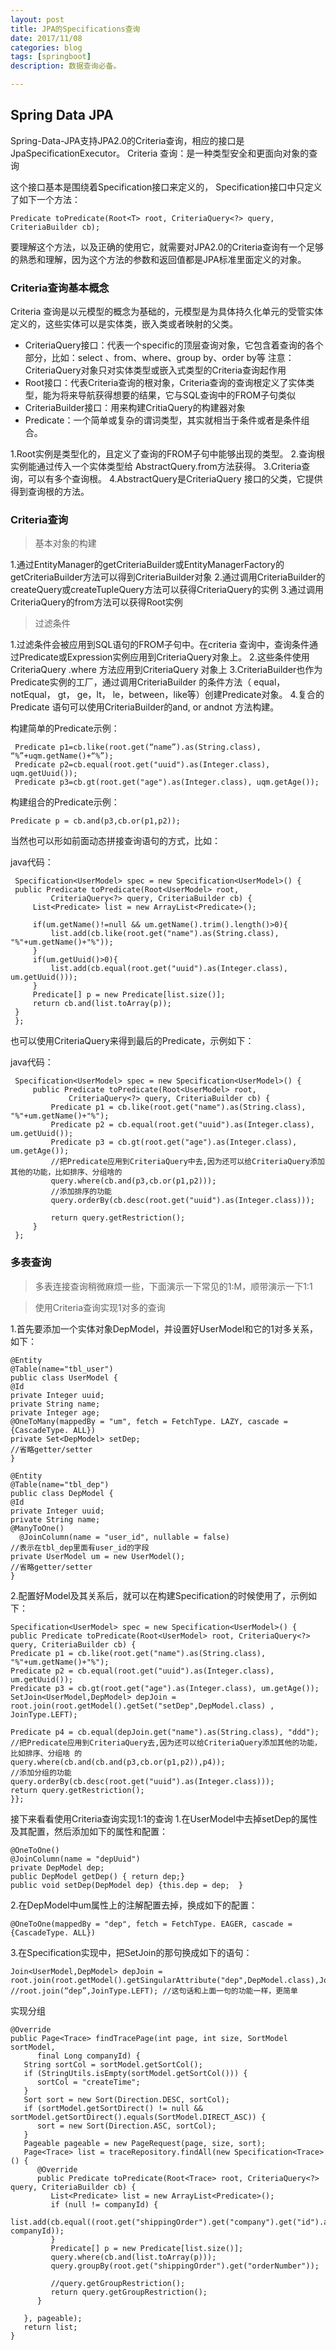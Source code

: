 ```yaml
---
layout: post
title: JPA的Specifications查询
date: 2017/11/08
categories: blog
tags: [springboot]
description: 数据查询必备。

---
```

## Spring Data JPA
Spring-Data-JPA支持JPA2.0的Criteria查询，相应的接口是JpaSpecificationExecutor。
Criteria 查询：是一种类型安全和更面向对象的查询
 
这个接口基本是围绕着Specification接口来定义的， Specification接口中只定义了如下一个方法：

    Predicate toPredicate(Root<T> root, CriteriaQuery<?> query, CriteriaBuilder cb);
 
要理解这个方法，以及正确的使用它，就需要对JPA2.0的Criteria查询有一个足够的熟悉和理解，因为这个方法的参数和返回值都是JPA标准里面定义的对象。
 
### Criteria查询基本概念

Criteria 查询是以元模型的概念为基础的，元模型是为具体持久化单元的受管实体定义的，这些实体可以是实体类，嵌入类或者映射的父类。
* CriteriaQuery接口：代表一个specific的顶层查询对象，它包含着查询的各个部分，比如：select 、from、where、group by、order by等
注意：CriteriaQuery对象只对实体类型或嵌入式类型的Criteria查询起作用
* Root接口：代表Criteria查询的根对象，Criteria查询的查询根定义了实体类型，能为将来导航获得想要的结果，它与SQL查询中的FROM子句类似
* CriteriaBuilder接口：用来构建CritiaQuery的构建器对象
* Predicate：一个简单或复杂的谓词类型，其实就相当于条件或者是条件组合。

 1.Root实例是类型化的，且定义了查询的FROM子句中能够出现的类型。
 2.查询根实例能通过传入一个实体类型给 AbstractQuery.from方法获得。
 3.Criteria查询，可以有多个查询根。 
 4.AbstractQuery是CriteriaQuery 接口的父类，它提供得到查询根的方法。
 
 ### Criteria查询
 
> 基本对象的构建

 1.通过EntityManager的getCriteriaBuilder或EntityManagerFactory的getCriteriaBuilder方法可以得到CriteriaBuilder对象
 2.通过调用CriteriaBuilder的createQuery或createTupleQuery方法可以获得CriteriaQuery的实例
 3.通过调用CriteriaQuery的from方法可以获得Root实例
> 过滤条件

 1.过滤条件会被应用到SQL语句的FROM子句中。在criteria 查询中，查询条件通过Predicate或Expression实例应用到CriteriaQuery对象上。
 2.这些条件使用 CriteriaQuery .where 方法应用到CriteriaQuery 对象上
 3.CriteriaBuilder也作为Predicate实例的工厂，通过调用CriteriaBuilder 的条件方法（ equal，notEqual， gt， ge，lt， le，between，like等）创建Predicate对象。
 4.复合的Predicate 语句可以使用CriteriaBuilder的and, or andnot 方法构建。
 
 构建简单的Predicate示例：
 
     Predicate p1=cb.like(root.get(“name”).as(String.class), “%”+uqm.getName()+“%”);
     Predicate p2=cb.equal(root.get("uuid").as(Integer.class), uqm.getUuid());
     Predicate p3=cb.gt(root.get("age").as(Integer.class), uqm.getAge());
 构建组合的Predicate示例：
 
    Predicate p = cb.and(p3,cb.or(p1,p2));
 当然也可以形如前面动态拼接查询语句的方式，比如：
 
 java代码：
 
     Specification<UserModel> spec = new Specification<UserModel>() {  
     public Predicate toPredicate(Root<UserModel> root,  
             CriteriaQuery<?> query, CriteriaBuilder cb) {  
         List<Predicate> list = new ArrayList<Predicate>();  
               
         if(um.getName()!=null && um.getName().trim().length()>0){  
             list.add(cb.like(root.get("name").as(String.class), "%"+um.getName()+"%"));  
         }  
         if(um.getUuid()>0){  
             list.add(cb.equal(root.get("uuid").as(Integer.class), um.getUuid()));  
         }  
         Predicate[] p = new Predicate[list.size()];  
         return cb.and(list.toArray(p));  
     }  
     }; 
 也可以使用CriteriaQuery来得到最后的Predicate，示例如下：
   
 java代码：
 
     Specification<UserModel> spec = new Specification<UserModel>() {  
         public Predicate toPredicate(Root<UserModel> root,  
                 CriteriaQuery<?> query, CriteriaBuilder cb) {  
             Predicate p1 = cb.like(root.get("name").as(String.class), "%"+um.getName()+"%");  
             Predicate p2 = cb.equal(root.get("uuid").as(Integer.class), um.getUuid());  
             Predicate p3 = cb.gt(root.get("age").as(Integer.class), um.getAge());  
             //把Predicate应用到CriteriaQuery中去,因为还可以给CriteriaQuery添加其他的功能，比如排序、分组啥的  
             query.where(cb.and(p3,cb.or(p1,p2)));  
             //添加排序的功能  
             query.orderBy(cb.desc(root.get("uuid").as(Integer.class)));  
               
             return query.getRestriction();  
         }  
     };   

### 多表查询
> 多表连接查询稍微麻烦一些，下面演示一下常见的1:M，顺带演示一下1:1

> 使用Criteria查询实现1对多的查询

1.首先要添加一个实体对象DepModel，并设置好UserModel和它的1对多关系，如下：

    @Entity
    @Table(name="tbl_user")
    public class UserModel {
    @Id
    private Integer uuid;
    private String name;
    private Integer age;
    @OneToMany(mappedBy = "um", fetch = FetchType. LAZY, cascade = {CascadeType. ALL})
    private Set<DepModel> setDep;
    //省略getter/setter
    }
     
    @Entity
    @Table(name="tbl_dep")
    public class DepModel {
    @Id
    private Integer uuid;
    private String name;
    @ManyToOne()
      @JoinColumn(name = "user_id", nullable = false)
    //表示在tbl_dep里面有user_id的字段
    private UserModel um = new UserModel();
    //省略getter/setter
    }

2.配置好Model及其关系后，就可以在构建Specification的时候使用了，示例如下：

    Specification<UserModel> spec = new Specification<UserModel>() {
    public Predicate toPredicate(Root<UserModel> root, CriteriaQuery<?> query, CriteriaBuilder cb) {
    Predicate p1 = cb.like(root.get("name").as(String.class), "%"+um.getName()+"%");
    Predicate p2 = cb.equal(root.get("uuid").as(Integer.class), um.getUuid());
    Predicate p3 = cb.gt(root.get("age").as(Integer.class), um.getAge());
    SetJoin<UserModel,DepModel> depJoin = root.join(root.getModel().getSet("setDep",DepModel.class) , JoinType.LEFT);
     
    Predicate p4 = cb.equal(depJoin.get("name").as(String.class), "ddd");
    //把Predicate应用到CriteriaQuery去,因为还可以给CriteriaQuery添加其他的功能，比如排序、分组啥 的
    query.where(cb.and(cb.and(p3,cb.or(p1,p2)),p4));
    //添加分组的功能
    query.orderBy(cb.desc(root.get("uuid").as(Integer.class)));
    return query.getRestriction();
    }};

接下来看看使用Criteria查询实现1:1的查询
1.在UserModel中去掉setDep的属性及其配置，然后添加如下的属性和配置：

    @OneToOne()
    @JoinColumn(name = "depUuid")
    private DepModel dep;
    public DepModel getDep() { return dep;}
    public void setDep(DepModel dep) {this.dep = dep;  }
2.在DepModel中um属性上的注解配置去掉，换成如下的配置：

    @OneToOne(mappedBy = "dep", fetch = FetchType. EAGER, cascade = {CascadeType. ALL})
3.在Specification实现中，把SetJoin的那句换成如下的语句：

    Join<UserModel,DepModel> depJoin =
    root.join(root.getModel().getSingularAttribute("dep",DepModel.class),JoinType.LEFT);
    //root.join(“dep”,JoinType.LEFT); //这句话和上面一句的功能一样，更简单

实现分组

    @Override
    public Page<Trace> findTracePage(int page, int size, SortModel sortModel,
          final Long companyId) {
       String sortCol = sortModel.getSortCol();
       if (StringUtils.isEmpty(sortModel.getSortCol())) {
          sortCol = "createTime";
       }
       Sort sort = new Sort(Direction.DESC, sortCol);
       if (sortModel.getSortDirect() != null && sortModel.getSortDirect().equals(SortModel.DIRECT_ASC)) {
          sort = new Sort(Direction.ASC, sortCol);
       }
       Pageable pageable = new PageRequest(page, size, sort);
       Page<Trace> list = traceRepository.findAll(new Specification<Trace>() {
          @Override
          public Predicate toPredicate(Root<Trace> root, CriteriaQuery<?> query, CriteriaBuilder cb) {
             List<Predicate> list = new ArrayList<Predicate>();
             if (null != companyId) {
                list.add(cb.equal((root.get("shippingOrder").get("company").get("id").as(Long.class)), companyId));
             }
             Predicate[] p = new Predicate[list.size()];
             query.where(cb.and(list.toArray(p)));
             query.groupBy(root.get("shippingOrder").get("orderNumber"));
    
             //query.getGroupRestriction();
             return query.getGroupRestriction();
          }
    
       }, pageable);
       return list;
    }